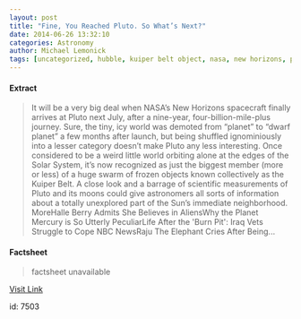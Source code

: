 ```yaml
---
layout: post
title: "Fine, You Reached Pluto. So What’s Next?"
date: 2014-06-26 13:32:10
categories: Astronomy
author: Michael Lemonick
tags: [uncategorized, hubble, kuiper belt object, nasa, new horizons, pluto, space]
---
```



#### Extract
>It will be a very big deal when NASA&#8217;s New Horizons spacecraft finally arrives at Pluto next July, after a nine-year, four-billion-mile-plus journey. Sure, the tiny, icy world was demoted from &#8220;planet&#8221; to &#8220;dwarf planet&#8221; a few months after launch, but being shuffled ignominiously into a lesser category doesn&#8217;t make Pluto any less interesting. Once considered to be a weird little world orbiting alone at the edges of the Solar System, it&#8217;s now recognized as just the biggest member (more or less) of a huge swarm of frozen objects known collectively as the Kuiper Belt. A close look and a barrage of scientific measurements of Pluto and its moons could give astronomers all sorts of information about a totally unexplored part of the Sun&#8217;s immediate neighborhood. MoreHalle Berry Admits She Believes in AliensWhy the Planet Mercury is So Utterly PeculiarLife After the 'Burn Pit': Iraq Vets Struggle to Cope NBC NewsRaju The Elephant Cries After Being...

#### Factsheet
>factsheet unavailable

[Visit Link](http://time.com/2921174/pluto-spacecraft-whats-next/)

id:    7503

